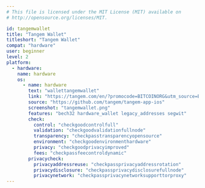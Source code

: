 ```yaml
---
# This file is licensed under the MIT License (MIT) available on
# http://opensource.org/licenses/MIT.

id: tangemwallet
title: "Tangem Wallet"
titleshort: "Tangem Wallet"
compat: "hardware"
user: beginner
level: 2
platform:
  - hardware:
    name: hardware
    os:
      - name: hardware
        text: "wallettangemwallet"
        link: "https://tangem.com/en/?promocode=BITCOINORG&utm_source=BitcoinOrg&utm_medium=article&utm_campaign=hardware"
        source: "https://github.com/tangem/tangem-app-ios"
        screenshot: "tangemwallet.png"
        features: "bech32 hardware_wallet legacy_addresses segwit"
        check:
          control: "checkgoodcontrolfull"
          validation: "checkgoodvalidationfullnode"
          transparency: "checkpasstransparencyopensource"
          environment: "checkgoodenvironmenthardware"
          privacy: "checkgoodprivacyimproved"
          fees: "checkpassfeecontroldynamic"
        privacycheck:
          privacyaddressreuse: "checkpassprivacyaddressrotation"
          privacydisclosure: "checkpassprivacydisclosurefullnode"
          privacynetwork: "checkpassprivacynetworksupporttorproxy"
---
```

